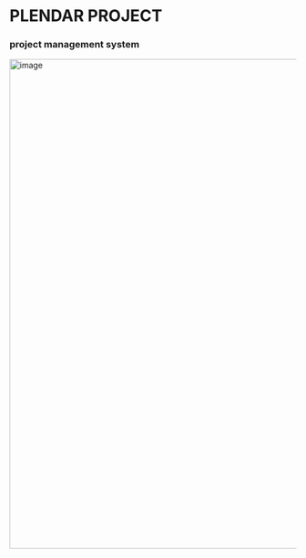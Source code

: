 # PLENDAR PROJECT
### project management system
<img width="859" alt="image" src="https://user-images.githubusercontent.com/87961179/196321351-9cd24154-17b6-40c1-b52d-4a7791d332e4.png">
